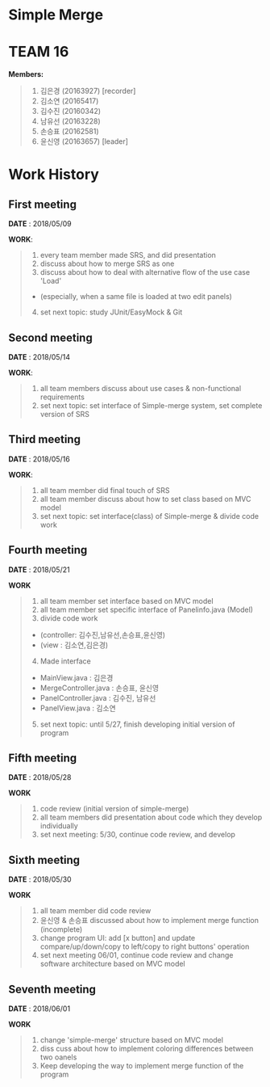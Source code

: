 ﻿# Simple Merge

TEAM 16
==========
**Members:**
>1. 김은경 (20163927) [recorder]
>2. 김소연 (20165417) 
>3. 김수진 (20160342) 
>4. 남유선 (20163228) 
>5. 손승표 (20162581) 
>6. 윤신영 (20163657) [leader]


Work History
============
First meeting
-------------
**DATE** : 2018/05/09

**WORK**:  
>1. every team member made SRS, and did presentation
>2. discuss about how to merge SRS as one
>3. discuss about how to deal with alternative flow of the use case 'Load'
>- (especially, when a same file is loaded at two edit panels)
>4. set next topic: study JUnit/EasyMock & Git


Second meeting
--------------
**DATE** : 2018/05/14

**WORK**:
>1. all team members discuss about use cases & non-functional requirements
>2. set next topic: set interface of Simple-merge system, set complete version of SRS


Third meeting
-------------
**DATE** : 2018/05/16

**WORK**:
>1. all team member did final touch of SRS
>2. all team member discuss about how to set class based on MVC model
>3. set next topic: set interface(class) of Simple-merge & divide code work


Fourth meeting
-------------
**DATE** : 2018/05/21

**WORK**
>1. all team member set interface based on MVC model
>2. all team member set specific interface of Panelinfo.java (Model)
>3. divide code work
>- (controller: 김수진,남유선,손승표,윤신영)
>- (view      : 김소연,김은경)
>4. Made interface
>- MainView.java : 김은경
>- MergeController.java : 손승표, 윤신영
>- PanelController.java : 김수진, 남유선
>- PanelView.java : 김소연
>5. set next topic: until 5/27, finish developing initial version of program


Fifth meeting
--------------
**DATE** : 2018/05/28

**WORK**
>1. code review (initial version of simple-merge)
>2. all team members did presentation about code which they develop individually
>3. set next meeting: 5/30, continue code review, and develop


Sixth meeting
---------------
**DATE** : 2018/05/30

**WORK**
>1. all team member did code review
>2. 윤신영 & 손승표 discussed about how to implement merge function (incomplete)
>3. change program UI: add [x button] and update compare/up/down/copy to left/copy to right buttons' operation
>4. set next meeting 06/01, continue code review and change software architecture based on MVC model


Seventh meeting
--------------
**DATE** : 2018/06/01

**WORK**
>1. change 'simple-merge' structure based on MVC model
>2. diss cuss about how to implement coloring differences between two oanels
>3. Keep developing the way to implement merge function of the program